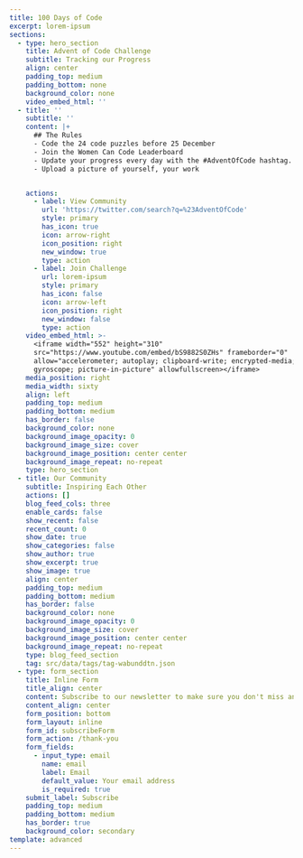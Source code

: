 ```yaml
---
title: 100 Days of Code
excerpt: lorem-ipsum
sections:
  - type: hero_section
    title: Advent of Code Challenge
    subtitle: Tracking our Progress
    align: center
    padding_top: medium
    padding_bottom: none
    background_color: none
    video_embed_html: ''
  - title: ''
    subtitle: ''
    content: |+
      ## The Rules
      - Code the 24 code puzzles before 25 December 
      - Join the Women Can Code Leaderboard
      - Update your progress every day with the #AdventOfCode hashtag.
      - Upload a picture of yourself, your work


    actions:
      - label: View Community
        url: 'https://twitter.com/search?q=%23AdventOfCode'
        style: primary
        has_icon: true
        icon: arrow-right
        icon_position: right
        new_window: true
        type: action
      - label: Join Challenge
        url: lorem-ipsum
        style: primary
        has_icon: false
        icon: arrow-left
        icon_position: right
        new_window: false
        type: action
    video_embed_html: >-
      <iframe width="552" height="310"
      src="https://www.youtube.com/embed/bS9882S0ZHs" frameborder="0"
      allow="accelerometer; autoplay; clipboard-write; encrypted-media;
      gyroscope; picture-in-picture" allowfullscreen></iframe>
    media_position: right
    media_width: sixty
    align: left
    padding_top: medium
    padding_bottom: medium
    has_border: false
    background_color: none
    background_image_opacity: 0
    background_image_size: cover
    background_image_position: center center
    background_image_repeat: no-repeat
    type: hero_section
  - title: Our Community
    subtitle: Inspiring Each Other
    actions: []
    blog_feed_cols: three
    enable_cards: false
    show_recent: false
    recent_count: 0
    show_date: true
    show_categories: false
    show_author: true
    show_excerpt: true
    show_image: true
    align: center
    padding_top: medium
    padding_bottom: medium
    has_border: false
    background_color: none
    background_image_opacity: 0
    background_image_size: cover
    background_image_position: center center
    background_image_repeat: no-repeat
    type: blog_feed_section
    tag: src/data/tags/tag-wabunddtn.json
  - type: form_section
    title: Inline Form
    title_align: center
    content: Subscribe to our newsletter to make sure you don't miss anything.
    content_align: center
    form_position: bottom
    form_layout: inline
    form_id: subscribeForm
    form_action: /thank-you
    form_fields:
      - input_type: email
        name: email
        label: Email
        default_value: Your email address
        is_required: true
    submit_label: Subscribe
    padding_top: medium
    padding_bottom: medium
    has_border: true
    background_color: secondary
template: advanced
---
```

